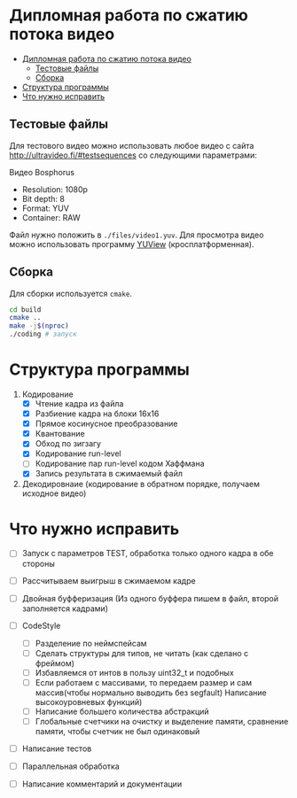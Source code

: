 # Дипломная работа по сжатию потока видео

- [Дипломная работа по сжатию потока видео](#дипломная-работа-по-сжатию-потока-видео)
  - [Тестовые файлы](#тестовые-файлы)
  - [Сборка](#сборка)
- [Структура программы](#структура-программы)
- [Что нужно исправить](#что-нужно-исправить)

## Тестовые файлы

Для тестового видео можно использовать любое видео с сайта
http://ultravideo.fi/#testsequences со следующими параметрами:

Видео Bosphorus
- Resolution: 1080p
- Bit depth: 8
- Format: YUV
- Container: RAW

Файл нужно положить в `./files/video1.yuv`. Для просмотра видео можно использовать программу
[YUView](https://github.com/IENT/YUView) (кросплатформенная).

## Сборка

Для сборки используется `cmake`.

```bash
cd build
cmake ..
make -j$(nproc)
./coding # запуск
```

# Структура программы
1. Кодирование
    - [x] Чтение кадра из файла
    - [x] Разбиение кадра на блоки 16x16
    - [x] Прямое косинусное преобразование
    - [x] Квантование
    - [x] Обход по зигзагу
    - [x] Кодирование run-level
    - [ ] Кодирование пар run-level кодом Хаффмана
    - [x] Запись результата в сжимаемый файл
2. Декодировнаие (кодирование в обратном порядке, получаем исходное видео)


# Что нужно исправить
- [ ] Запуск с параметров TEST, обработка только одного кадра в обе стороны
- [ ] Рассчитываем выигрыш в сжимаемом кадре
- [ ] Двойная буфферизация (Из одного буффера пишем в файл, второй заполняется кадрами)
- [ ] CodeStyle
    - [ ] Разделение по неймспейсам
    - [ ] Сделать структуры для типов, не читать (как сделано с фреймом)
    - [ ] Избавляемся от интов в пользу uint32_t и подобных
    - [ ] Если работаем с массивами, то передаем размер и сам массив(чтобы нормально выводить без segfault) Написание высокоуровневых функций)
    - [ ] Написание большего количества абстракций
    - [ ] Глобальные счетчики на очистку и выделение памяти, сравнение памяти, чтобы счетчик не был одинаковый
- [ ] Написание тестов
- [ ] Параллельная обработка
- [ ] Написание комментарий и документации

